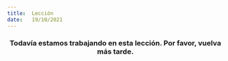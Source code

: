 ```yaml
---
title:  Lección
date:   19/10/2021
---
```


### <center>Todavía estamos trabajando en esta lección. Por favor, vuelva más tarde.</center>